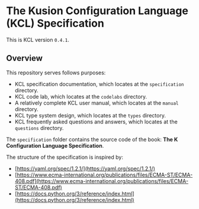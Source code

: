 # The Kusion Configuration Language (KCL) Specification

This is KCL version `0.4.1`.

## Overview

This repository serves follows purposes:

- KCL specification documentation, which locates at the `specification` directory.
- KCL code lab, which locates at the `codelabs` directory.
- A relatively complete KCL user manual, which locates at the `manual` directory.
- KCL type system design, which locates at the `types` directory.
- KCL frequently asked questions and answers, which locates at the `questions` directory.

The `specification` folder contains the source code of the book: **The K Configuration Language Specification**.

The structure of the specification is inspired by:

- [https://yaml.org/spec/1.2.1/](https://yaml.org/spec/1.2.1/)
- [https://www.ecma-international.org/publications/files/ECMA-ST/ECMA-408.pdf](https://www.ecma-international.org/publications/files/ECMA-ST/ECMA-408.pdf)
- [https://docs.python.org/3/reference/index.html](https://docs.python.org/3/reference/index.html)
